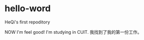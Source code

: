 hello-word
==========

HeQi's first repoditory

NOW I'm feel good! I'm studying in CUIT.
我找到了我的第一份工作。
